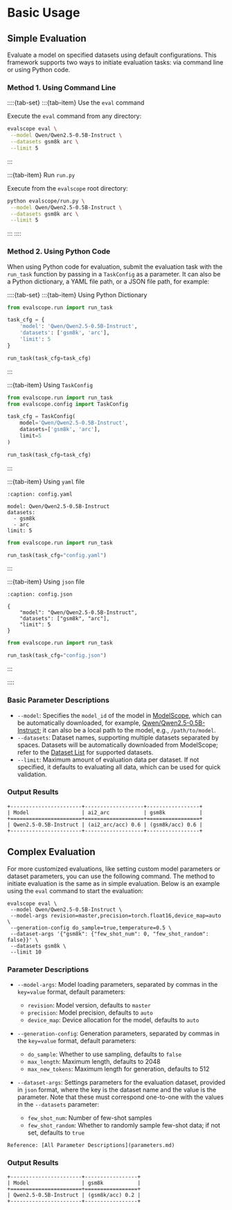 # Basic Usage

## Simple Evaluation
Evaluate a model on specified datasets using default configurations. This framework supports two ways to initiate evaluation tasks: via command line or using Python code.

### Method 1. Using Command Line

::::{tab-set}
:::{tab-item} Use the `eval` command

Execute the `eval` command from any directory:
```bash
evalscope eval \
 --model Qwen/Qwen2.5-0.5B-Instruct \
 --datasets gsm8k arc \
 --limit 5
```
:::

:::{tab-item} Run `run.py`

Execute from the `evalscope` root directory:
```bash
python evalscope/run.py \
 --model Qwen/Qwen2.5-0.5B-Instruct \
 --datasets gsm8k arc \
 --limit 5
```
:::
::::

### Method 2. Using Python Code

When using Python code for evaluation, submit the evaluation task with the `run_task` function by passing in a `TaskConfig` as a parameter. It can also be a Python dictionary, a YAML file path, or a JSON file path, for example:

::::{tab-set}
:::{tab-item} Using Python Dictionary

```python
from evalscope.run import run_task

task_cfg = {
    'model': 'Qwen/Qwen2.5-0.5B-Instruct',
    'datasets': ['gsm8k', 'arc'],
    'limit': 5
}

run_task(task_cfg=task_cfg)
```
:::

:::{tab-item} Using `TaskConfig`

```python
from evalscope.run import run_task
from evalscope.config import TaskConfig

task_cfg = TaskConfig(
    model='Qwen/Qwen2.5-0.5B-Instruct',
    datasets=['gsm8k', 'arc'],
    limit=5
)

run_task(task_cfg=task_cfg)
```
:::

:::{tab-item} Using `yaml` file

```{code-block} yaml 
:caption: config.yaml

model: Qwen/Qwen2.5-0.5B-Instruct
datasets:
  - gsm8k
  - arc
limit: 5
```

```python
from evalscope.run import run_task

run_task(task_cfg="config.yaml")
```
:::

:::{tab-item} Using `json` file

```{code-block} json
:caption: config.json

{
    "model": "Qwen/Qwen2.5-0.5B-Instruct",
    "datasets": ["gsm8k", "arc"],
    "limit": 5
}
```

```python
from evalscope.run import run_task

run_task(task_cfg="config.json")
```
:::

::::


### Basic Parameter Descriptions
- `--model`: Specifies the `model_id` of the model in [ModelScope](https://modelscope.cn/), which can be automatically downloaded, for example, [Qwen/Qwen2.5-0.5B-Instruct](https://modelscope.cn/models/Qwen/Qwen2.5-0.5B-Instruct/summary); it can also be a local path to the model, e.g., `/path/to/model`.
- `--datasets`: Dataset names, supporting multiple datasets separated by spaces. Datasets will be automatically downloaded from ModelScope; refer to the [Dataset List](./supported_dataset.md#1-native-supported-datasets) for supported datasets.
- `--limit`: Maximum amount of evaluation data per dataset. If not specified, it defaults to evaluating all data, which can be used for quick validation.


### Output Results
```text
+-----------------------+-------------------+-----------------+
| Model                 | ai2_arc           | gsm8k           |
+=======================+===================+=================+
| Qwen2.5-0.5B-Instruct | (ai2_arc/acc) 0.6 | (gsm8k/acc) 0.6 |
+-----------------------+-------------------+-----------------+ 
```


## Complex Evaluation
For more customized evaluations, like setting custom model parameters or dataset parameters, you can use the following command. The method to initiate evaluation is the same as in simple evaluation. Below is an example using the `eval` command to start the evaluation:

```shell
evalscope eval \
 --model Qwen/Qwen2.5-0.5B-Instruct \
 --model-args revision=master,precision=torch.float16,device_map=auto \
 --generation-config do_sample=true,temperature=0.5 \
 --dataset-args '{"gsm8k": {"few_shot_num": 0, "few_shot_random": false}}' \
 --datasets gsm8k \
 --limit 10
```

### Parameter Descriptions
- `--model-args`: Model loading parameters, separated by commas in the `key=value` format, default parameters:
  - `revision`: Model version, defaults to `master`
  - `precision`: Model precision, defaults to `auto`
  - `device_map`: Device allocation for the model, defaults to `auto`
  
- `--generation-config`: Generation parameters, separated by commas in the `key=value` format, default parameters:
  - `do_sample`: Whether to use sampling, defaults to `false`
  - `max_length`: Maximum length, defaults to 2048
  - `max_new_tokens`: Maximum length for generation, defaults to 512
  
- `--dataset-args`: Settings parameters for the evaluation dataset, provided in `json` format, where the key is the dataset name and the value is the parameter. Note that these must correspond one-to-one with the values in the `--datasets` parameter:
  - `few_shot_num`: Number of few-shot samples
  - `few_shot_random`: Whether to randomly sample few-shot data; if not set, defaults to `true`

```{seealso}
Reference: [All Parameter Descriptions](parameters.md)
```

### Output Results

```text
+-----------------------+-----------------+
| Model                 | gsm8k           |
+=======================+=================+
| Qwen2.5-0.5B-Instruct | (gsm8k/acc) 0.2 |
+-----------------------+-----------------+
```